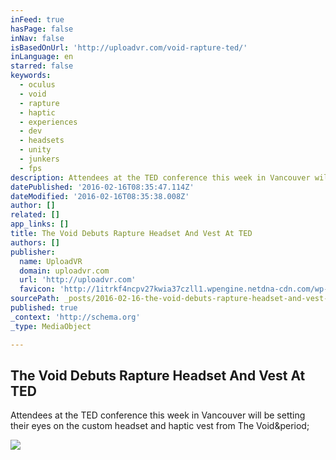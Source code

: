 ```yaml
---
inFeed: true
hasPage: false
inNav: false
isBasedOnUrl: 'http://uploadvr.com/void-rapture-ted/'
inLanguage: en
starred: false
keywords:
  - oculus
  - void
  - rapture
  - haptic
  - experiences
  - dev
  - headsets
  - unity
  - junkers
  - fps
description: Attendees at the TED conference this week in Vancouver will be setting their eyes on the custom headset and haptic vest from The Void.
datePublished: '2016-02-16T08:35:47.114Z'
dateModified: '2016-02-16T08:35:38.008Z'
author: []
related: []
app_links: []
title: The Void Debuts Rapture Headset And Vest At TED
authors: []
publisher:
  name: UploadVR
  domain: uploadvr.com
  url: 'http://uploadvr.com'
  favicon: 'http://1itrkf4ncpv27kwia37czll1.wpengine.netdna-cdn.com/wp-content/uploads/2015/10/fav1.png'
sourcePath: _posts/2016-02-16-the-void-debuts-rapture-headset-and-vest-at-ted.md
published: true
_context: 'http://schema.org'
_type: MediaObject

---
```

<article style=""><h1>The Void Debuts Rapture Headset And Vest At TED</h1><p>Attendees at the TED conference this week in Vancouver will be setting their eyes on the custom headset and haptic vest from The Void&amp;period;</p><img src="http://uploadvr.com/wp-content/uploads/2016/02/void-rapture-headset.jpg" /></article>